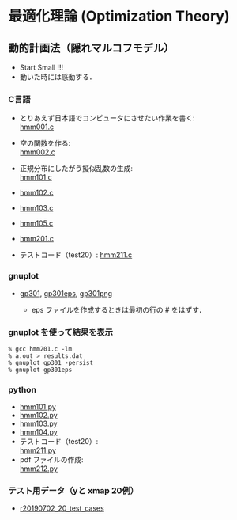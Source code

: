 最適化理論 (Optimization Theory) 
============


動的計画法（隠れマルコフモデル）
------


- Start Small !!!
- 動いた時には感動する．


### C言語 ###
+ とりあえず日本語でコンピュータにさせたい作業を書く:  
  [hmm001.c](./hmm001.c) 

+ 空の関数を作る:  
  [hmm002.c](./hmm002.c) 

+ 正規分布にしたがう擬似乱数の生成:  
  [hmm101.c](./hmm101.c) 

+ [hmm102.c](./hmm102.c) 
+ [hmm103.c](./hmm103.c) 
+ [hmm105.c](./hmm105.c) 
+ [hmm201.c](./hmm201.c) 
+ テストコード（test20）:
  [hmm211.c](./hmm211.c) 


### gnuplot ###
+ [gp301](./gp301), [gp301eps](./gp301eps), [gp301png](./gp301png)

  - eps ファイルを作成するときは最初の行の # をはずす．

### gnuplot を使って結果を表示 ###

    % gcc hmm201.c -lm
    % a.out > results.dat
    % gnuplot gp301 -persist
    % gnuplot gp301eps
    

### python ###

+ [hmm101.py](./hmm101.py) 
+ [hmm102.py](./hmm102.py)
+ [hmm103.py](./hmm103.py)
+ [hmm104.py](./hmm104.py)
+ テストコード（test20）:  
  [hmm211.py](./hmm211.py) 
+ pdf ファイルの作成:  
  [hmm212.py](./hmm212.py) 


### テスト用データ（yと xmap 20例）

+ [r20190702_20_test_cases](./r20190702_20_test_cases)

